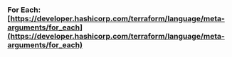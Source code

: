 ### For Each: [https://developer.hashicorp.com/terraform/language/meta-arguments/for_each](https://developer.hashicorp.com/terraform/language/meta-arguments/for_each)